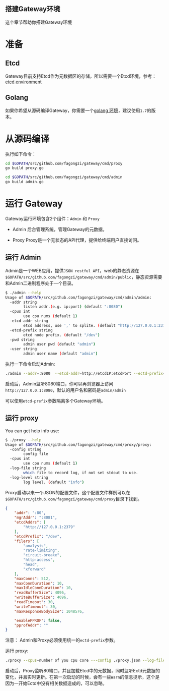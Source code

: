 搭建Gateway环境
------------------------
这个章节帮助你搭建Gateway环境

# 准备
## Etcd
Gateway目前支持Etcd作为元数据区的存储，所以需要一个Etcd环境，参考：[etcd environment](https://github.com/coreos/etcd)

## Golang
如果你希望从源码编译Gateway，你需要一个[golang 环境](https://github.com/golang/go)，建议使用`1.7`的版本。

# 从源码编译
执行如下命令：

```bash
cd $GOPATH/src/github.com/fagongzi/gateway/cmd/proxy
go build proxy.go

cd $GOPATH/src/github.com/fagongzi/gateway/cmd/admin
go build admin.go
```

# 运行 Gateway
Gateway运行环境包含2个组件：`Admin` 和 `Proxy`

* Admin
  后台管理系统，管理Gateway的元数据。

* Proxy
  Proxy是一个无状态的API代理，提供给终端用户直接访问。

## 运行 Admin
Admin是一个WEB应用，提供`JSON restful API`，web的静态资源在`$GOPATH/src/github.com/fagongzi/gateway/cmd/admin/public`，静态资源需要和Admin二进制程序处于一个目录。

```bash
$ ./admin --help
Usage of $GOPATH/src/github.com/fagongzi/gateway/cmd/admin/admin:
  -addr string
        listen addr.(e.g. ip:port) (default ":8080")
  -cpus int
        use cpu nums (default 1)
  -etcd-addr string
        etcd address, use ',' to splite. (default "http://127.0.0.1:2379")
  -etcd-prefix string
        etcd node prefix. (default "/dev")
  -pwd string
        admin user pwd (default "admin")
  -user string
        admin user name (default "admin")
```

执行一下命令启动Admin:

```bash
./admin --addr=:8080  --etcd-addr=http://etcdIP:etcdPort --ectd-prefix=dev 
```
启动后，Admin监听8080端口，你可以再浏览器上访问`http://127.0.0.1:8080`，默认的用户名和密码是`admin/admin`

可以使用`etcd-prefix`参数隔离多个Gateway环境。

## 运行 proxy
You can get help info use:

```bash
$ ./proxy --help
Usage of $GOPATH/src/github.com/fagongzi/gateway/cmd/proxy/proxy:
  -config string
        config file
  -cpus int
        use cpu nums (default 1)
  -log-file string
        which file to record log, if not set stdout to use.
  -log-level string
        log level. (default "info")
```

Proxy启动以来一个JSON的配置文件，这个配置文件样例可以在`$GOPATH/src/github.com/fagongzi/gateway/cmd/proxy`目录下找到。

```json
{
    "addr": ":80", 
    "mgrAddr": ":8081",
    "etcdAddrs": [
        "http://127.0.0.1:2379"
    ],
    "etcdPrefix": "/dev",
    "filers": [
        "analysis",
        "rate-limiting",
        "circuit-breake",
        "http-access",
        "head",
        "xforward"
    ],
    "maxConns": 512,
    "maxConnDuration": 10,
    "maxIdleConnDuration": 10,
    "readBufferSize": 4096,
    "writeBufferSize": 4096,
    "readTimeout": 30,
    "writeTimeout": 30,
    "maxResponseBodySize": 1048576,

    "enablePPROF": false,
    "pprofAddr": ""
}
```

注意： Admin和Proxy必须使用统一的`ectd-prefix`参数。

运行 proxy:

```bash
./proxy --cpus=number of you cpu core ---config ./proxy.json --log-file ./proxy.log --log-level=info
```

启动后，Proxy监听80端口，并且加载Etcd中的元数据，同时监听Ectd元数据的变化，并且实时更新。在第一次启动的时候，会有一些`Warn`的信息提示，这个是因为一开始Ectd中没有相关数据造成的，可以忽略。